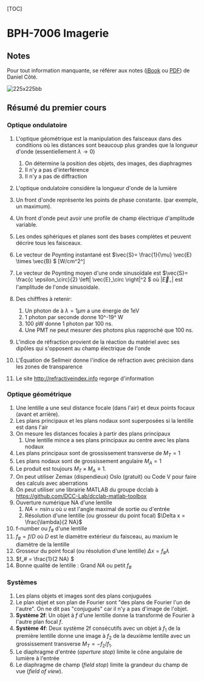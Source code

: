 [TOC]

# BPH-7006 Imagerie

## Notes

Pour tout information manquante, se référer aux notes ([iBook](https://itunes.apple.com/ca/book/optique/id949326768?mt=11) ou [PDF](https://www.dropbox.com/s/ms9onzkg4y4771n/Optique-1.1.9.pdf?dl=0)) de Daniel Côté.

![225x225bb](assets/225x225bb.jpg)

## Résumé du premier cours

### Optique ondulatoire

1. L'optique géométrique est la manipulation des faisceaux dans des conditions où les distances sont beaucoup plus grandes que la longueur d'onde (essentiellement $\lambda \rightarrow 0$)

   1. On détermine la position des objets, des images, des diaphragmes
   2. Il n'y a pas d'interférence
   3. Il n'y a pas de diffraction

2. L'optique ondulatoire considère la longueur d'onde de la lumière

3. Un front d'onde représente les points de phase constante. (par exemple, un maximum).

4. Un front d'onde peut avoir une profile de champ électrique d'amplitude variable.

5. Les ondes sphériques et planes sont des bases complètes et peuvent décrire tous les faisceaux.

6. Le vecteur de Poynting instantané est $\vec{S}= \frac{1}{\mu} \vec{E} \times \vec{B} $ [W/cm^2^]

7. Le vecteur de Poynting moyen d'une onde sinusoïdale est $\vec{S}= \frac{c \epsilon_\circ}{2} \left| \vec{E}_\circ \right|^2 $ où $\left| \vec{E}_\circ \right|$ est l'amplitude de l'onde sinusoidale.

8. Des chifffres à retenir: 

   1. Un photon de à $\lambda = 1 \mu m$ a une énergie de 1eV
   2. 1 photon par seconde donne 10^-19^ W
   3. 100 pW donne 1 photon par 100 ns.
   4. Une PMT ne peut mesurer des photons plus rapproché que 100 ns.

9. L'indice de réfraction provient de la réaction du matériel avec ses dipôles qui s'opposent au champ électrique de l'onde

10. L'Équation de Sellmeir donne l'indice de réfraction avec précision dans les zones de transparence

11. Le site http://refractiveindex.info regorge d'information

### Optique géométrique

1. Une lentille a une seul distance focale (dans l'air) et deux points focaux (avant et arrière).
2. Les plans principaux et les plans nodaux sont superposées si la lentille est dans l'air
3. On mesure les distances focales à partir des plans principaux
   1. Une lentille mince a ses plans principaux au centre avec les plans nodaux
4. Les plans principaux sont de grossissement transverse de $M_T= 1$
5. Les plans nodaux sont de grossissement angulaire $M_A= 1$
6. Le produit est toujours $M_T \times M_A \equiv 1$.
7. On peut utiliser Zemax (dispendieux) Oslo (gratuit) ou Code V pour faire des calculs avec aberrations
8. On peut utiliser une librairie MATLAB du groupe dcclab à https://github.com/DCC-Lab/dcclab-matlab-toolbox
9. Ouverture numérique NA d'une lentille
   1. $NA = n \sin u$ où $u$ est l'angle maximal de sortie ou d'entrée
   2. Résolution d'une lentille (ou grosseur du point focal) $\Delta x = \frac{\lambda}{2 NA}$
10. f-number ou $f_\#$ d'une lentille
   1. $f_\# = f / D$ où $D$ est le diamètre extérieur du faisceau, au maxium le diamètre de la lentille
   2. Grosseur du point focal (ou résolution d'une lentille) $\Delta x = f_\# \lambda$
11. $f_\# = \frac{1}{2 NA} $
12. Bonne qualité de lentille : Grand $NA$ ou petit $f_\#$

### Systèmes

1. Les plans objets et images sont des plans conjuguées
2. Le plan objet et son plan de Fourier sont "des plans de Fourier l'un de l'autre". On ne dit pas "conjugués" car il n'y a pas d'image de l'objet.
3. **Système 2f**: Un objet à $f$ d'une lentille donne la transformé de Fourier à l'autre plan focal $f$.
4. **Système 4f**: Deux système 2f consécutifs avec un objet à $f_1$ de la première lentille donne une image à $f_2$ de la deuxième lentille avec un grossissement transverse  $M_T = -f_2/f_1$.
5. Le diaphragme d'entrée (*aperture stop*) limite le cône angulaire de lumière à l'entrée
6. Le diaphragme de champ (*field stop*) limite la grandeur du champ de vue (*field of view*).

